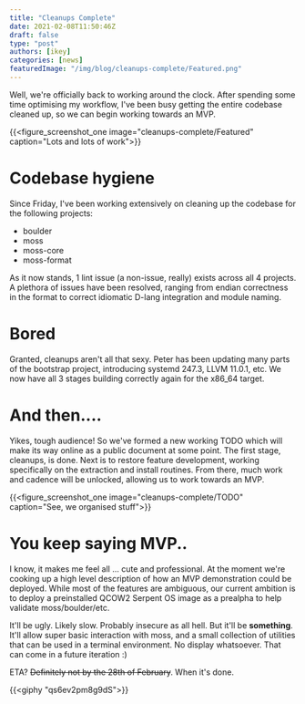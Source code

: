 ```yaml
---
title: "Cleanups Complete"
date: 2021-02-08T11:50:46Z
draft: false
type: "post"
authors: [ikey]
categories: [news]
featuredImage: "/img/blog/cleanups-complete/Featured.png"
---
```


Well, we're officially back to working around the clock. After spending
some time optimising my workflow, I've been busy getting the entire codebase
cleaned up, so we can begin working towards an MVP.

<!--more-->

{{<figure_screenshot_one image="cleanups-complete/Featured" caption="Lots and lots of work">}}

# Codebase hygiene

Since Friday, I've been working extensively on cleaning up the codebase for the
following projects:

 - boulder
 - moss
 - moss-core
 - moss-format

As it now stands, 1 lint issue (a non-issue, really) exists across all 4
projects. A plethora of issues have been resolved, ranging from endian correctness
in the format to correct idiomatic D-lang integration and module naming.

# Bored

Granted, cleanups aren't all that sexy. Peter has been updating many parts of
the bootstrap project, introducing systemd 247.3, LLVM 11.0.1, etc. We now have
all 3 stages building correctly again for the x86_64 target.

# And then....

Yikes, tough audience! So we've formed a new working TODO which will make its
way online as a public document at some point. The first stage, cleanups, is
done. Next is to restore feature development, working specifically on the
extraction and install routines. From there, much work and cadence will be
unlocked, allowing us to work towards an MVP.

{{<figure_screenshot_one image="cleanups-complete/TODO" caption="See, we organised stuff">}}

# You keep saying MVP..

I know, it makes me feel all ... cute and professional. At the moment we're cooking up
a high level description of how an MVP demonstration could be deployed. While most of
the features are ambiguous, our current ambition is to deploy a preinstalled QCOW2
Serpent OS image as a prealpha to help validate moss/boulder/etc.

It'll be ugly. Likely slow. Probably insecure as all hell. But it'll be **something**.
It'll allow super basic interaction with moss, and a small collection of utilities that
can be used in a terminal environment. No display whatsoever. That can come in a future
iteration :)

ETA? ~~Definitely not by the 28th of February~~. When it's done. 

{{<giphy "qs6ev2pm8g9dS">}}
